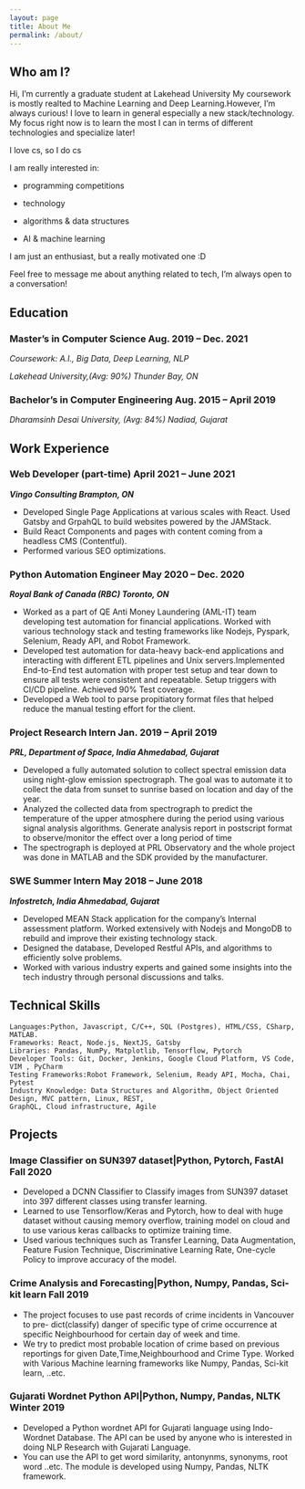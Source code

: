 ```yaml
---
layout: page
title: About Me
permalink: /about/
---
```


## Who am I?


Hi, I’m currently a graduate student at Lakehead University My coursework is mostly realted to Machine Learning and Deep Learning.However, I’m always curious! I love to learn in general especially a new stack/technology. My focus right now is to learn the most I can in terms of different technologies and specialize later!

I love cs, so I do cs

I am really interested in:

- programming competitions
- technology
- algorithms & data structures

- AI & machine learning

I am just an enthusiast, but a really motivated one :D

Feel free to message me about anything related to tech, I’m always open to a conversation!



## Education

### Master’s in Computer Science Aug. 2019 – Dec. 2021

*Coursework: A.I., Big Data, Deep Learning, NLP* 

*Lakehead University,(Avg: 90%) Thunder Bay, ON*

### Bachelor’s in Computer Engineering Aug. 2015 – April 2019

*Dharamsinh Desai University, (Avg: 84%) Nadiad, Gujarat*



## Work Experience



### Web Developer (part-time) April 2021 – June 2021

***Vingo Consulting Brampton, ON***

- Developed Single Page Applications at various scales with React. Used Gatsby and GrpahQL to build websites
    powered by the JAMStack.
- Build React Components and pages with content coming from a headless CMS (Contentful).
- Performed various SEO optimizations.

### Python Automation Engineer May 2020 – Dec. 2020

***Royal Bank of Canada (RBC) Toronto, ON***

- Worked as a part of QE Anti Money Laundering (AML-IT) team developing test automation for financial
    applications. Worked with various technology stack and testing frameworks like Nodejs, Pyspark, Selenium, Ready
    API, and Robot Framework.
- Developed test automation for data-heavy back-end applications and interacting with different ETL pipelines and
    Unix servers.Implemented End-to-End test automation with proper test setup and tear down to ensure all tests
    were consistent and repeatable. Setup triggers with CI/CD pipeline. Achieved 90% Test coverage.
- Developed a Web tool to parse propitiatory format files that helped reduce the manual testing effort for the client.

### Project Research Intern Jan. 2019 – April 2019

***PRL, Department of Space, India Ahmedabad, Gujarat***

- Developed a fully automated solution to collect spectral emission data using night-glow emission spectrograph. The
    goal was to automate it to collect the data from sunset to sunrise based on location and day of the year.
- Analyzed the collected data from spectrograph to predict the temperature of the upper atmosphere during the
    period using various signal analysis algorithms. Generate analysis report in postscript format to observe/monitor
    the effect over a long period of time
- The spectrograph is deployed at PRL Observatory and the whole project was done in MATLAB and the SDK
    provided by the manufacturer.

### SWE Summer Intern May 2018 – June 2018

***Infostretch, India Ahmedabad, Gujarat***

- Developed MEAN Stack application for the company’s Internal assessment platform. Worked extensively with
    Nodejs and MongoDB to rebuild and improve their existing technology stack.
- Designed the database, Developed Restful APIs, and algorithms to efficiently solve problems.
- Worked with various industry experts and gained some insights into the tech industry through personal discussions
    and talks.


## Technical Skills

```
Languages:Python, Javascript, C/C++, SQL (Postgres), HTML/CSS, CSharp, MATLAB.
Frameworks: React, Node.js, NextJS, Gatsby
Libraries: Pandas, NumPy, Matplotlib, Tensorflow, Pytorch
Developer Tools: Git, Docker, Jenkins, Google Cloud Platform, VS Code, VIM , PyCharm
Testing Frameworks:Robot Framework, Selenium, Ready API, Mocha, Chai, Pytest
Industry Knowledge: Data Structures and Algorithm, Object Oriented Design, MVC pattern, Linux, REST,
GraphQL, Cloud infrastructure, Agile
```


## Projects

### Image Classifier on SUN397 dataset|Python, Pytorch, FastAI Fall 2020

- Developed a DCNN Classifier to Classify images from SUN397 dataset into 397 different classes using transfer
    learning.
- Learned to use Tensorflow/Keras and Pytorch, how to deal with huge dataset without causing memory overflow,
    training model on cloud and to use various keras callbacks to optimize training time.
- Used various techniques such as Transfer Learning, Data Augmentation, Feature Fusion Technique, Discriminative
    Learning Rate, One-cycle Policy to improve accuracy of the model.

### Crime Analysis and Forecasting|Python, Numpy, Pandas, Sci-kit learn Fall 2019

- The project focuses to use past records of crime incidents in Vancouver to pre- dict(classify) danger of specific type
    of crime occurrence at specific Neighbourhood for certain day of week and time.
- We try to predict most probable location of crime based on previous reportings for given Date,Time,Neighbourhood
    and Crime Type. Worked with Various Machine learning frameworks like Numpy, Pandas, Sci-kit learn, ..etc.

### Gujarati Wordnet Python API|Python, Numpy, Pandas, NLTK Winter 2019

- Developed a Python wordnet API for Gujarati language using Indo-Wordnet Database. The API can be used by
    anyone who is interested in doing NLP Research with Gujarati Language.
- You can use the API to get word similarity, antonynms, synonyms, root word ..etc. The module is developed using
    Numpy, Pandas, NLTK framework.
